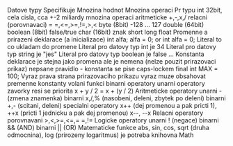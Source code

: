 Datove typy
	Specifikuje
		Mnozina hodnot
		Mnozina operaci
	Pr typu
		int
			32bit, cela cisla, cca +-2 miliardy
			mnozina operaci
				aritmeticke +,-,x,/
				relacni (porovnavaci) = =,<=,>=,!=,>,<
		byte (8bit)
			-128 ... 127
		double (64bit)
		boolean (8bit)
			false/true
		char (16bit)
			znak
		short
		long
		float
Promenne a prirazeni
	deklarace (a inicializace)
		int alfa;
		alfa = 0;
		or
		int alfa = 0;
Literal
	to co ukladam do promene
		Literal pro datovy typ int je 34
		Literal pro datovy typ string je "jes"
		Literal pro datovy typ boolean je false
		...
Konstanta
	deklarace je stejna jako promena ale je nemena (nelze pouzit prirazovaci prikaz)
	nepsane pravidlo - konstanta se pise caps-lockem
	final int MAX = 100;
Vyraz
	prava strana prirazovaciho prikazu
	vyraz muze obsahovat
		premenne
		konstanty
		volani funkci
		binarni operatory
		unarni operatory
		zavorky
	resi se priorita
		x + y / 2 = x + (y / 2)
Aritmeticke operatory
	unarni - (zmena znamenka)
	binarni x,/,% (nasobeni, deleni, zbytek po deleni)
	binarni +,- (scitani, deleni)
	specialni operatory
		x++ (dej promenou a pak pricti 1), ++x (pricti 1 jednicku a pak dej promenou)
		x--, --x
Relacni operatory
	porovnavani
	>,<,>=,<=,= =,!=
Logicke operatory
	unarni ! (negace)
	binarni && (AND)
	binarni || (OR)
Matematicke funkce
	abs, sin, cos, sqrt (druha odmocnina), log (prirozeny logaritmus)
	je potreba knihovna Math
	